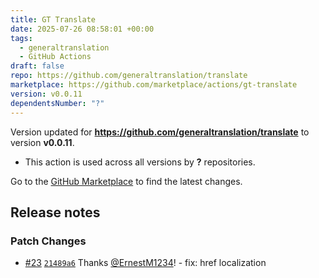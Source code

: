 ```yaml
---
title: GT Translate
date: 2025-07-26 08:58:01 +00:00
tags:
  - generaltranslation
  - GitHub Actions
draft: false
repo: https://github.com/generaltranslation/translate
marketplace: https://github.com/marketplace/actions/gt-translate
version: v0.0.11
dependentsNumber: "?"
---
```



Version updated for **https://github.com/generaltranslation/translate** to version **v0.0.11**.
- This action is used across all versions by **?** repositories.

Go to the [GitHub Marketplace](https://github.com/marketplace/actions/gt-translate) to find the latest changes.

## Release notes

### Patch Changes

-   [#23](https://github.com/generaltranslation/translate/pull/23) [`21489a6`](https://github.com/generaltranslation/translate/commit/21489a6c35a15bc6f848629cc59183a246f713f8) Thanks [@ErnestM1234](https://github.com/ErnestM1234)! - fix: href localization

